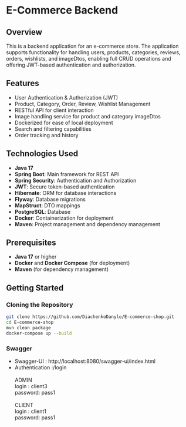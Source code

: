 # E-Commerce Backend

## Overview
This is a backend application for an e-commerce store. 
The application supports functionality for handling users, products, categories, reviews, orders, wishlists, and imageDtos, enabling full CRUD operations 
and offering JWT-based authentication and authorization.

## Features
- User Authentication & Authorization (JWT)
- Product, Category, Order, Review, Wishlist Management
- RESTful API for client interaction
- Image handling service for product and category imageDtos
- Dockerized for ease of local deployment
- Search and filtering capabilities
- Order tracking and history

## Technologies Used
- **Java 17**
- **Spring Boot**: Main framework for REST API
- **Spring Security**: Authentication and Authorization
- **JWT**: Secure token-based authentication
- **Hibernate**: ORM for database interactions
- **Flyway**: Database migrations
- **MapStruct**: DTO mappings
- **PostgreSQL**: Database
- **Docker**: Containerization for deployment
- **Maven**: Project management and dependency management

## Prerequisites
- **Java 17** or higher
- **Docker** and **Docker Compose** (for deployment)
- **Maven** (for dependency management)

## Getting Started

### Cloning the Repository
```bash
git clone https://github.com/DiachenkoDanylo/E-commerce-shop.git
cd E-commerce-shop
mvn clean package
docker-compose up --build
```

### Swagger 
- Swagger-UI : http://localhost:8080/swagger-ui/index.html
- Authentication :/login \
\
ADMIN \
login : client3 \
password: pass1 \
\
CLIENT \
login : client1 \
password: pass1